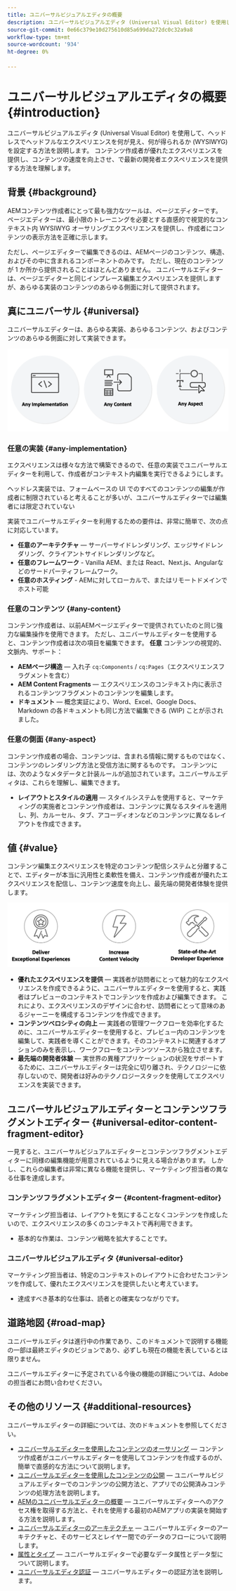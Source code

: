 ```yaml
---
title: ユニバーサルビジュアルエディタの概要
description: ユニバーサルビジュアルエディタ (Universal Visual Editor) を使用して、ヘッドレスでヘッドフルなエクスペリエンスを何が見え、何が得られるか (WYSIWYG) を設定する方法を説明します。 コンテンツ作成者が優れたエクスペリエンスを提供し、コンテンツの速度を向上させ、で最新の開発者エクスペリエンスを提供する方法を理解します。
source-git-commit: 0e66c379e10d275610d85a699da272dc0c32a9a8
workflow-type: tm+mt
source-wordcount: '934'
ht-degree: 0%

---
```



# ユニバーサルビジュアルエディタの概要 {#introduction}

ユニバーサルビジュアルエディタ (Universal Visual Editor) を使用して、ヘッドレスでヘッドフルなエクスペリエンスを何が見え、何が得られるか (WYSIWYG) を設定する方法を説明します。 コンテンツ作成者が優れたエクスペリエンスを提供し、コンテンツの速度を向上させ、で最新の開発者エクスペリエンスを提供する方法を理解します。

## 背景 {#background}

AEMコンテンツ作成者にとって最も強力なツールは、ページエディターです。 ページエディターは、最小限のトレーニングを必要とする直感的で視覚的なコンテキスト内 WYSIWYG オーサリングエクスペリエンスを提供し、作成者にコンテンツの表示方法を正確に示します。

ただし、ページエディターで編集できるのは、AEMページのコンテンツ、構造、およびその中に含まれるコンポーネントのみです。 ただし、現在のコンテンツが 1 か所から提供されることはほとんどありません。 ユニバーサルエディターは、ページエディターと同じインプレース編集エクスペリエンスを提供しますが、あらゆる実装のコンテンツのあらゆる側面に対して提供されます。

## 真にユニバーサル {#universal}

ユニバーサルエディターは、あらゆる実装、あらゆるコンテンツ、およびコンテンツのあらゆる側面に対して実装できます。

![普遍的なもの](assets/universal.png)

### 任意の実装 {#any-implementation}

エクスペリエンスは様々な方法で構築できるので、任意の実装でユニバーサルエディターを利用して、作成者がコンテキスト内編集を実行できるようにします。

ヘッドレス実装では、フォームベースの UI でのすべてのコンテンツの編集が作成者に制限されていると考えることが多いが、ユニバーサルエディターでは編集者には限定されていない

実装でユニバーサルエディターを利用するための要件は、非常に簡単で、次の点に対応しています。

* **任意のアーキテクチャ**  — サーバーサイドレンダリング、エッジサイドレンダリング、クライアントサイドレンダリングなど。
* **任意のフレームワーク** - Vanilla AEM、または React、Next.js、Angularなどのサードパーティフレームワーク。
* **任意のホスティング** - AEMに対してローカルで、またはリモートドメインでホスト可能

### 任意のコンテンツ {#any-content}

コンテンツ作成者は、以前AEMページエディターで提供されていたのと同じ強力な編集操作を使用できます。 ただし、ユニバーサルエディターを使用すると、コンテンツ作成者は次の項目を編集できます。 **任意** コンテンツの視覚的、文脈内、サポート：

* **AEMページ構造**  — 入れ子 `cq:Components` / `cq:Pages`（エクスペリエンスフラグメントを含む）
* **AEM Content Fragments**  — エクスペリエンスのコンテキスト内に表示されるコンテンツフラグメントのコンテンツを編集します。
* **ドキュメント**  — 概念実証により、Word、Excel、Google Docs、Markdown の各ドキュメントも同じ方法で編集できる (WIP) ことが示されました。

### 任意の側面 {#any-aspect}

コンテンツ作成者の場合、コンテンツは、含まれる情報に関するものではなく、コンテンツのレンダリング方法と受信方法に関するものです。 コンテンツには、次のようなメタデータと計装ルールが追加されています。ユニバーサルエディタは、これらを理解し、編集できます。

* **レイアウトとスタイルの適用**  — スタイルシステムを使用すると、マーケティングの実施者とコンテンツ作成者は、コンテンツに異なるスタイルを適用し、列、カルーセル、タブ、アコーディオンなどのコンテンツに異なるレイアウトを作成できます。

## 値 {#value}

コンテンツ編集エクスペリエンスを特定のコンテンツ配信システムと分離することで、エディターが本当に汎用性と柔軟性を備え、コンテンツ作成者が優れたエクスペリエンスを配信し、コンテンツ速度を向上し、最先端の開発者体験を提供します。

![ユニバーサルエディターの値](assets/value.png)

* **優れたエクスペリエンスを提供**  — 実践者が訪問者にとって魅力的なエクスペリエンスを作成できるように、ユニバーサルエディターを使用すると、実践者はプレビューのコンテキストでコンテンツを作成および編集できます。 これにより、エクスペリエンスのデザインに合わせ、訪問者にとって意味のあるジャーニーを構成するコンテンツを作成できます。
* **コンテンツベロシティの向上**  — 実践者の管理ワークフローを効率化するために、ユニバーサルエディターを使用すると、プレビュー内のコンテンツを編集して、実践者を導くことができます。そのコンテキストに関連するオプションのみを表示し、ワークフローをコンテンツソースから独立させます。
* **最先端の開発者体験**  — 実世界の異種アプリケーションの状況をサポートするために、ユニバーサルエディターは完全に切り離され、テクノロジーに依存しないので、開発者は好みのテクノロジースタックを使用してエクスペリエンスを実装できます。

## ユニバーサルビジュアルエディターとコンテンツフラグメントエディター {#universal-editor-content-fragment-editor}

一見すると、ユニバーサルビジュアルエディターとコンテンツフラグメントエディターに同様の編集機能が用意されているように見える場合があります。 しかし、これらの編集者は非常に異なる機能を提供し、マーケティング担当者の異なる仕事を達成します。

### コンテンツフラグメントエディター {#content-fragment-editor}

マーケティング担当者は、レイアウトを気にすることなくコンテンツを作成したいので、エクスペリエンスの多くのコンテキストで再利用できます。

* 基本的な作業は、コンテンツ戦略を拡大することです。

### ユニバーサルビジュアルエディタ {#universal-editor}

マーケティング担当者は、特定のコンテキストのレイアウトに合わせたコンテンツを作成して、優れたエクスペリエンスを提供したいと考えています。

* 達成すべき基本的な仕事は、読者との確実なつながりです。

## 道路地図 {#road-map}

ユニバーサルエディタは進行中の作業であり、このドキュメントで説明する機能の一部は最終エディタのビジョンであり、必ずしも現在の機能を表しているとは限りません。

ユニバーサルエディターに予定されている今後の機能の詳細については、Adobeの担当者にお問い合わせください。

## その他のリソース {#additional-resources}

ユニバーサルエディターの詳細については、次のドキュメントを参照してください。

* [ユニバーサルエディターを使用したコンテンツのオーサリング](authoring.md)  — コンテンツ作成者がユニバーサルエディターを使用してコンテンツを作成するのが、簡単で直感的な方法について説明します。
* [ユニバーサルエディターを使用したコンテンツの公開](publishing.md)  — ユニバーサルビジュアルエディターでのコンテンツの公開方法と、アプリでの公開済みコンテンツの処理方法を説明します。
* [AEMのユニバーサルエディターの概要](getting-started.md)  — ユニバーサルエディターへのアクセス権を取得する方法と、それを使用する最初のAEMアプリの実装を開始する方法を説明します。
* [ユニバーサルエディターのアーキテクチャ](architecture.md)  — ユニバーサルエディターのアーキテクチャと、そのサービスとレイヤー間でのデータのフローについて説明します。
* [属性とタイプ](attributes-types.md)  — ユニバーサルエディターで必要なデータ属性とデータ型について説明します。
* [ユニバーサルエディタ認証](authentication.md)  — ユニバーサルエディターの認証方法を説明します。
